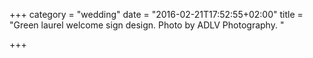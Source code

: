 +++
category = "wedding"
date = "2016-02-21T17:52:55+02:00"
title = "Green laurel welcome sign design. Photo by ADLV Photography. "

+++
